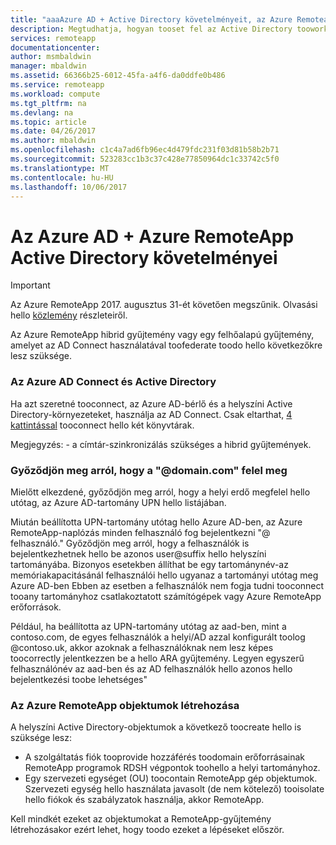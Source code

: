 ```yaml
---
title: "aaaAzure AD + Active Directory követelményeit, az Azure Remoteappban |} Microsoft Docs"
description: Megtudhatja, hogyan tooset fel az Active Directory toowork az Azure RemoteApp.
services: remoteapp
documentationcenter: 
author: msmbaldwin
manager: mbaldwin
ms.assetid: 66366b25-6012-45fa-a4f6-da0ddfe0b486
ms.service: remoteapp
ms.workload: compute
ms.tgt_pltfrm: na
ms.devlang: na
ms.topic: article
ms.date: 04/26/2017
ms.author: mbaldwin
ms.openlocfilehash: c1c4a7ad6fb96ec4d479fdc231f03d81b58b2b71
ms.sourcegitcommit: 523283cc1b3c37c428e77850964dc1c33742c5f0
ms.translationtype: MT
ms.contentlocale: hu-HU
ms.lasthandoff: 10/06/2017
---
```

# <a name="azure-ad--active-directory-requirements-for-azure-remoteapp"></a>Az Azure AD + Azure RemoteApp Active Directory követelményei
> [!IMPORTANT]
> Az Azure RemoteApp 2017. augusztus 31-ét követően megszűnik. Olvasási hello [közlemény](https://go.microsoft.com/fwlink/?linkid=821148) részleteiről.
> 
> 

Az Azure RemoteApp hibrid gyűjtemény vagy egy felhőalapú gyűjtemény, amelyet az AD Connect használatával toofederate toodo hello következőkre lesz szüksége.

### <a name="connect-azure-ad-and-active-directory"></a>Az Azure AD Connect és Active Directory
Ha azt szeretné tooconnect, az Azure AD-bérlő és a helyszíni Active Directory-környezeteket, használja az AD Connect. Csak eltarthat, [4 kattintással](https://blogs.technet.microsoft.com/enterprisemobility/2014/08/04/connecting-ad-and-azure-ad-only-4-clicks-with-azure-ad-connect/) tooconnect hello két könyvtárak.

Megjegyzés: - a címtár-szinkronizálás szükséges a hibrid gyűjtemények.

### <a name="make-sure-your-domaincom-match"></a>Győződjön meg arról, hogy a "@domain.com" felel meg
Mielőtt elkezdené, győződjön meg arról, hogy a helyi erdő megfelel hello utótag, az Azure AD-tartomány UPN hello listájában. 

Miután beállította UPN-tartomány utótag hello Azure AD-ben, az Azure RemoteApp-naplózás minden felhasználó fog bejelentkezni "@ felhasználó<hello suffix you set up>." Győződjön meg arról, hogy a felhasználók is bejelentkezhetnek hello be azonos user@suffix hello helyszíni tartományába. Bizonyos esetekben állíthat be egy tartománynév-az memóriakapacitásánál felhasználói hello ugyanaz a tartományi utótag meg Azure AD-ben Ebben az esetben a felhasználók nem fogja tudni tooconnect tooany tartományhoz csatlakoztatott számítógépek vagy Azure RemoteApp erőforrások.

Például, ha beállította az UPN-tartomány utótag az aad-ben, mint a contoso.com, de egyes felhasználók a helyi/AD azzal konfigurált toolog @contoso.uk, akkor azoknak a felhasználóknak nem lesz képes toocorrectly jelentkezzen be a hello ARA gyűjtemény. Legyen egyszerű felhasználónév az aad-ben és az AD felhasználók hello azonos hello bejelentkezési toobe lehetséges"

### <a name="create-objects-for-azure-remoteapp"></a>Az Azure RemoteApp objektumok létrehozása
A helyszíni Active Directory-objektumok a következő toocreate hello is szüksége lesz:

* A szolgáltatás fiók tooprovide hozzáférés toodomain erőforrásainak RemoteApp programok RDSH végpontok toohello a helyi tartományhoz.
* Egy szervezeti egységet (OU) toocontain RemoteApp gép objektumok. Szervezeti egység hello használata javasolt (de nem kötelező) tooisolate hello fiókok és szabályzatok használja, akkor RemoteApp.

Kell mindkét ezeket az objektumokat a RemoteApp-gyűjtemény létrehozásakor ezért lehet, hogy toodo ezeket a lépéseket először.

